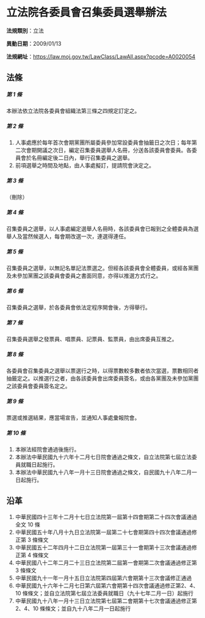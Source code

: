 # 立法院各委員會召集委員選舉辦法




**法規類別**：立法

**異動日期**：2009/01/13  

**法規網址**：https://law.moj.gov.tw/LawClass/LawAll.aspx?pcode=A0020054



## 法條
##### 第 1 條
本辦法依立法院各委員會組織法第三條之四規定訂定之。

##### 第 2 條
1. 人事處應於每年首次會期黨團所屬委員參加常設委員會抽籤日之次日；每年第二次會期開議之次日，編定召集委員選舉人名冊，分送各該委員會委員。各委員會於名冊編定後二日內，舉行召集委員之選舉。
1. 前項選舉之時間及地點，由人事處擬訂，提請院會決定之。

##### 第 3 條
（刪除）

##### 第 4 條
召集委員之選舉，以人事處編定選舉人名冊時，各該委員會已報到之全體委員為選舉人及當然候選人，每會期改選一次，連選得連任。

##### 第 5 條
召集委員之選舉，以無記名單記法票選之。但經各該委員會全體委員，或經各黨團及未參加黨團之該委員會委員之書面同意，亦得以推選方式行之。

##### 第 6 條
召集委員之選舉，於各委員會依法定程序開會後，方得舉行。

##### 第 7 條
召集委員選舉之發票員、唱票員、記票員、監票員，由出席委員互推之。

##### 第 8 條
各委員會召集委員之選舉以票選行之時，以得票數較多數者依次當選，票數相同者抽籤定之。以推選行之者，由各該委員會出席委員簽名，或由各黨團及未參加黨團之該委員會委員簽名定之。

##### 第 9 條
票選或推選結果，應當場宣告，並通知人事處彙報院會。

##### 第 10 條
1. 本辦法經院會通過後施行。
1. 本辦法中華民國九十六年十二月七日院會通過之條文，自立法院第七屆立法委員就職日起施行。
1. 本辦法中華民國九十八年一月十三日院會通過之條文，自民國九十八年二月一日起施行。

## 沿革
1. 中華民國四十三年十二月十七日立法院第一屆第十四會期第二十四次會議通過全文 10 條
1. 中華民國五十年八月十九日立法院第一屆第二十七會期第四十四次會議通過修正第 3  條條文
1. 中華民國五十二年四月十二日立法院第一屆第三十一會期第十三次會議通過修正第 4  條條文
1. 中華民國八十二年二月二十三日立法院第二屆第一會期第二次會議通過修正第 3  條條文
1. 中華民國九十一年一月十五日立法院第四屆第六會期第十三次會議修正通過
1. 中華民國九十六年十二月七日第六屆第六會期第十四次會議通過修正第2、4、10  條條文；並自立法院第七屆立法委員就職日（九十七年二月一日）起施行
1. 中華民國九十八年一月十三日立法院第七屆第二會期第十七次會議通過修正第 2、4、10 條條文；並自九十八年二月一日起施行
